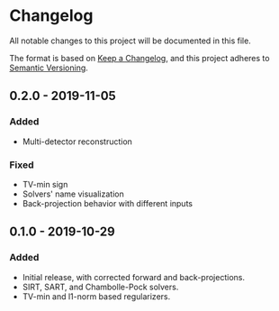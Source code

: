# Changelog
All notable changes to this project will be documented in this file.

The format is based on [Keep a Changelog](https://keepachangelog.com/en/1.0.0/),
and this project adheres to [Semantic Versioning](https://semver.org/spec/v2.0.0.html).

<!--
## [Unreleased]
### Added
- <insert-features-not-in-a-release-yet>
### Fixed
- <insert-bugs-fixed-not-in-a-release-yet>
-->

## 0.2.0 - 2019-11-05
### Added
- Multi-detector reconstruction
### Fixed
- TV-min sign
- Solvers' name visualization
- Back-projection behavior with different inputs

## 0.1.0 - 2019-10-29
### Added
- Initial release, with corrected forward and back-projections.
- SIRT, SART, and Chambolle-Pock solvers.
- TV-min and l1-norm based regularizers.

[Unreleased]: https://www.github.com/cicwi/corrct/compare/v0.2.0...develop
